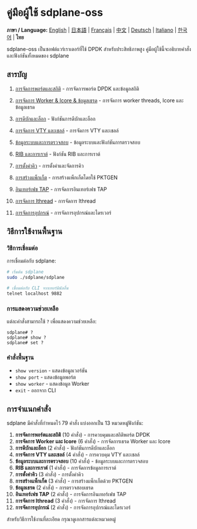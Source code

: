 # คู่มือผู้ใช้ sdplane-oss

**ภาษา / Language:** [English](../README.md) | [日本語](../ja/README.md) | [Français](../fr/README.md) | [中文](../zh/README.md) | [Deutsch](../de/README.md) | [Italiano](../it/README.md) | [한국어](../ko/README.md) | **ไทย**

sdplane-oss เป็นซอฟต์แวร์เราเตอร์ที่ใช้ DPDK สำหรับประสิทธิภาพสูง คู่มือผู้ใช้นี้จะอธิบายคำสั่งและฟังก์ชันทั้งหมดของ sdplane

## สารบัญ

1. [การจัดการพอร์ตและสถิติ](port-management.md) - การจัดการพอร์ต DPDK และข้อมูลสถิติ
2. [การจัดการ Worker & lcore & ข้อมูลเธรด](worker-lcore-thread-management.md) - การจัดการ worker threads, lcore และข้อมูลเธรด
3. [การดีบักและล็อก](debug-logging.md) - ฟังก์ชันการดีบักและล็อก
4. [การจัดการ VTY และเชลล์](vty-shell.md) - การจัดการ VTY และเชลล์
5. [ข้อมูลระบบและการตรวจสอบ](system-monitoring.md) - ข้อมูลระบบและฟังก์ชันการตรวจสอบ
6. [RIB และการเราต์](routing.md) - ฟังก์ชัน RIB และการเราต์
7. [การตั้งค่าคิว](queue-configuration.md) - การตั้งค่าและจัดการคิว
8. [การสร้างแพ็กเก็ต](packet-generation.md) - การสร้างแพ็กเก็ตโดยใช้ PKTGEN

10. [อินเทอร์เฟซ TAP](tap-interface.md) - การจัดการอินเทอร์เฟซ TAP
11. [การจัดการ lthread](lthread-management.md) - การจัดการ lthread
12. [การจัดการอุปกรณ์](device-management.md) - การจัดการอุปกรณ์และไดรเวอร์

## วิธีการใช้งานพื้นฐาน

### วิธีการเชื่อมต่อ

การเชื่อมต่อกับ sdplane:

```bash
# เริ่มต้น sdplane
sudo ./sdplane/sdplane

# เชื่อมต่อกับ CLI จากเทอร์มินัลอื่น
telnet localhost 9882
```

### การแสดงความช่วยเหลือ

แต่ละคำสั่งสามารถใช้ `?` เพื่อแสดงความช่วยเหลือ:

```
sdplane# ?
sdplane# show ?
sdplane# set ?
```

### คำสั่งพื้นฐาน

- `show version` - แสดงข้อมูลเวอร์ชัน
- `show port` - แสดงข้อมูลพอร์ต
- `show worker` - แสดงข้อมูล Worker
- `exit` - ออกจาก CLI

## การจำแนกคำสั่ง

sdplane มีคำสั่งที่กำหนดไว้ 79 คำสั่ง แบ่งออกเป็น 13 หมวดหมู่ฟังก์ชัน:

1. **การจัดการพอร์ตและสถิติ** (10 คำสั่ง) - การควบคุมและสถิติพอร์ต DPDK
2. **การจัดการ Worker และ lcore** (6 คำสั่ง) - การจัดการเธรด Worker และ lcore
3. **การดีบักและล็อก** (2 คำสั่ง) - ฟังก์ชันการดีบักและล็อก
4. **การจัดการ VTY และเชลล์** (4 คำสั่ง) - การควบคุม VTY และเชลล์
5. **ข้อมูลระบบและการตรวจสอบ** (10 คำสั่ง) - ข้อมูลระบบและการตรวจสอบ
6. **RIB และการเราต์** (1 คำสั่ง) - การจัดการข้อมูลการเราต์
7. **การตั้งค่าคิว** (3 คำสั่ง) - การตั้งค่าคิว
8. **การสร้างแพ็กเก็ต** (3 คำสั่ง) - การสร้างแพ็กเก็ตด้วย PKTGEN
9. **ข้อมูลเธรด** (2 คำสั่ง) - การตรวจสอบเธรด
10. **อินเทอร์เฟซ TAP** (2 คำสั่ง) - การจัดการอินเทอร์เฟซ TAP
11. **การจัดการ lthread** (3 คำสั่ง) - การจัดการ lthread
12. **การจัดการอุปกรณ์** (2 คำสั่ง) - การจัดการอุปกรณ์และไดรเวอร์

สำหรับวิธีการใช้งานที่ละเอียด กรุณาดูเอกสารแต่ละหมวดหมู่